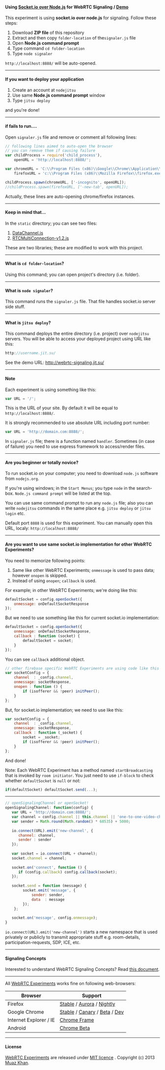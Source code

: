 #### Using [Socket.io over Node.js](https://github.com/muaz-khan/WebRTC-Experiment/blob/master/socketio-over-nodejs) for WebRTC Signaling / [Demo](http://webrtc-signaling.jit.su/)

This experiment is using **socket.io over node.js** for signaling. Follow these steps:

1. Download **ZIP file** of this repository 
2. Extract and then copy `folder-location` of the`signaler.js` file
3. Open **Node.js command prompt**
4. Type command `cd folder-location`
5. Type `node signaler`

`http://localhost:8888/` will be auto-opened.

----

#### If you want to deploy your application

1. Create an account at `nodejitsu`
2. Use same **Node.js command prompt** window
3. Type `jitsu deploy` 

and you're done!

----

#### if fails to run....

Open `signaler.js` file and remove or comment all following lines:

```javascript
// following lines aimed to auto-open the browser
// you can remove them if causing failure
var childProcess = require('child_process'),
    openURL = 'http://localhost:8888/';

var chromeURL = 'C:\\Program Files (x86)\\Google\\Chrome\\Application\\chrome.exe',
    firefoxURL = 'c:\\Program Files (x86)\\Mozilla Firefox\\firefox.exe';

childProcess.spawn(chromeURL, ['-incognito', openURL]);
//childProcess.spawn(firefoxURL, ['-new-tab', openURL]);
```

Actually, these lines are auto-opening chrome/firefox instances.

----

#### Keep in mind that...

In the `static` directory; you can see two files:

1. [DataChannel.js](https://github.com/muaz-khan/WebRTC-Experiment/blob/master/socketio-over-nodejs/webrtc-signaling/static/DataChannel.js)
2. [RTCMultiConnection-v1.2.js](https://github.com/muaz-khan/WebRTC-Experiment/blob/master/socketio-over-nodejs/webrtc-signaling/static/RTCMultiConnection-v1.2.js)

These are two libraries; these are modified to work with this project.

----

#### What is `cd folder-location`?

Using this command; you can open project's directory (i.e. folder).

----

#### What is `node signaler`?

This command runs the `signaler.js` file. That file handles socket.io server side stuff.

----

#### What is `jitsu deploy`?

This command deploys the entire directory (i.e. project) over `nodejitsu` servers. You will be able to access your deployed project using URL like this:

```javascript
http://username.jit.su/
```

See the demo URL: http://webrtc-signaling.jit.su/

----

#### Note

Each experiment is using something like this:

```javascript
var URL = '/';
```

This is the URL of your site. By default it will be equal to `http://localhost:8888/`.

It is strongly recommended to use absolute URL including port number:

```javascript
var URL = 'http://domain.com:8888/';
```

In `signaler.js` file; there is a function named `handler`. Sometimes (in case of failure) you need to use express framework to access/render files.

----

#### Are you beginner or totally novice?

To run socket.io on your computer; you need to download `node.js` software from `nodejs.org`.

If you're using windows; in the `Start Menus`; you type `node` in the search-box. `Node.js command prompt` will be listed at the top.

You can use same command prompt to run any `node.js` file; also you can write `nodejitsu` commands in the same place e.g. `jitsu deploy` or `jitsu login` etc.

Default port `8888` is used for this experiment. You can manually open this URL, localy: `http://localhost:8888/`

----

#### Are you want to use same socket.io implementation for other WebRTC Experiments?

You need to memorize following points:

1. Same like other WebRTC Experiments; `onmessage` is used to pass data; however `onopen` is skipped.
2. Instead of using `onopen`; `callback` is used.

For example; in other WebRTC Experiments; we're doing like this:

```javascript
defaultSocket = config.openSocket({
    onmessage: onDefaultSocketResponse
});
```

But we need to use something like this for current socket.io implementation:

```javascript
defaultSocket = config.openSocket({
    onmessage: onDefaultSocketResponse,
    callback : function (socket) {
        defaultSocket = socket;
    }
});
```

You can see `callback` additional object.

```javascript
// other firebase specific WebRTC Experiments are using code like this
var socketConfig = {
    channel  : _config.channel,
    onmessage: socketResponse,
    onopen : function () {
        if (isofferer && !peer) initPeer();
    }
};
```

But, for socket.io implementation; we need to use like this:

```javascript
var socketConfig = {
    channel  : _config.channel,
    onmessage: socketResponse,
    callback : function (_socket) {
        socket = _socket;
        if (isofferer && !peer) initPeer();
    }
};
```

And done!

Note: Each WebRTC Experiment has a method named `startBroadcasting` that is invoked by `room initiator`. You just need to use `if-block` to check whether `defaultSocket` is `null` or not:

```javascript
if(defaultSocket) defaultSocket.send(...);
```

----

```javascript
// openSignalingChannel or openSocket!
openSignalingChannel: function(config) {
   var URL = 'http://domain.com:8888/';
   var channel = config.channel || this.channel || 'one-to-one-video-chat';
   var sender = Math.round(Math.random() * 60535) + 5000;
   
   io.connect(URL).emit('new-channel', {
      channel: channel,
      sender : sender
   });
   
   var socket = io.connect(URL + channel);
   socket.channel = channel;
   
   socket.on('connect', function () {
      if (config.callback) config.callback(socket);
   });
   
   socket.send = function (message) {
        socket.emit('message', {
            sender: sender,
            data  : message
        });
    };
   
   socket.on('message', config.onmessage);
}
```

`io.connect(URL).emit('new-channel')` starts a new namespace that is used privately or publicly to transmit appropriate stuff e.g. room-details, participation-requests, SDP, ICE, etc.

----

#### Signaling Concepts

Interested to understand WebRTC Signaling Concepts? Read [this document](https://github.com/muaz-khan/WebRTC-Experiment/blob/master/socketio-over-nodejs/Signaling-Concepts.md).

----

All [WebRTC Experiments](https://webrtc-experiment.appspot.com) works fine on following web-browsers:

| Browser        | Support           |
| ------------- |-------------|
| Firefox | [Stable](http://www.mozilla.org/en-US/firefox/new/) / [Aurora](http://www.mozilla.org/en-US/firefox/aurora/) / [Nightly](http://nightly.mozilla.org/) |
| Google Chrome | [Stable](https://www.google.com/intl/en_uk/chrome/browser/) / [Canary](https://www.google.com/intl/en/chrome/browser/canary.html) / [Beta](https://www.google.com/intl/en/chrome/browser/beta.html) / [Dev](https://www.google.com/intl/en/chrome/browser/index.html?extra=devchannel#eula) |
| Internet Explorer / IE | [Chrome Frame](http://www.google.com/chromeframe) |
| Android | [Chrome Beta](https://play.google.com/store/apps/details?id=com.chrome.beta&hl=en) |

----

#### License

[WebRTC Experiments](https://github.com/muaz-khan/WebRTC-Experiment) are released under [MIT licence](https://webrtc-experiment.appspot.com/licence/) . Copyright (c) 2013 [Muaz Khan](https://plus.google.com/100325991024054712503).

